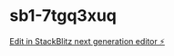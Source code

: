 # sb1-7tgq3xuq

[Edit in StackBlitz next generation editor ⚡️](https://stackblitz.com/~/github.com/Awakenned1/sb1-7tgq3xuq)